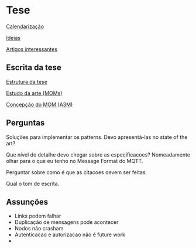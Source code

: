 # Tese

[Calendarização](Tese%20cfd17953f1af46f8bbf33cf8369fdee7/Calendarizac%CC%A7a%CC%83o%209e946e3e45ab44d2834c5ab44768314c.md)

[Ideias](Tese%20cfd17953f1af46f8bbf33cf8369fdee7/Ideias%20061dd559818f459288eb36eb6fcef8ef.md)

[Artigos interessantes](Tese%20cfd17953f1af46f8bbf33cf8369fdee7/Artigos%20interessantes%2046680002b7fe48a0a72578793ca1e3ec.md)

## Escrita da tese

[Estrutura da tese](Tese%20cfd17953f1af46f8bbf33cf8369fdee7/Estrutura%20da%20tese%20020926de03854d6b9444e26ab65ea765.md)

[Estudo da arte (MOMs)](Tese%20cfd17953f1af46f8bbf33cf8369fdee7/Estudo%20da%20arte%20(MOMs)%20e951ffbbac76446c83bd1c1f3ebaacc2.md)

[Concepção do MOM (A3M)](Tese%20cfd17953f1af46f8bbf33cf8369fdee7/Concepc%CC%A7a%CC%83o%20do%20MOM%20(A3M)%202ba64ccebb3e44b99bbbbd835eeb3639.md)

## Perguntas

Soluções para implementar os patterns. Devo apresentá-las no state of the art?

Que nível de detalhe devo chegar sobre as especificacoes? Nomeadamente olhar para o que eu tenho no Message Format do MQTT.

Perguntar sobre como é que as citacoes devem ser feitas.

Qual o tom de escrita.

## Assunções

- Links podem falhar
- Duplicação de mensagens pode acontecer
- Nodos não crasham
- Autenticacao e autorizacao não é future work
-